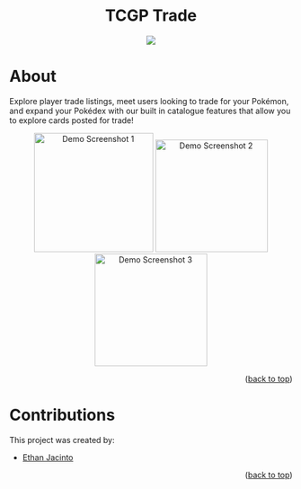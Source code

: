<a name="readme-top"></a>

<div align="center">
  <h1 align="center">TCGP Trade</h1>
  <a href="https://flutter.dev/"><img src="https://img.shields.io/badge/flutter-20bcfd?style=for-the-badge&logo=flutter&logoColor=fff"/></a>
</div>

# About

Explore player trade listings, meet users looking to trade for your Pokémon, and expand your Pokédex with our built in catalogue features that allow you to explore cards posted for trade!

<div align="center">
  <img src='https://i.imgur.com/3xHQdTc.png' title='Demo Screenshot 1' width='212.3' height alt='Demo Screenshot 1' />
  <img src='https://i.imgur.com/DzJXxQF.png' title='Demo Screenshot 2' width='200' alt='Demo Screenshot 2' />
  <img src='https://i.imgur.com/RMlF5Uz.png' title='Demo Screenshot 3' width='200' alt='Demo Screenshot 3' />
</div>

<p align="right">(<a href="#readme-top">back to top</a>)</p>

# Contributions

This project was created by:
- [Ethan Jacinto](https://github.com/ekjacinto)

<p align="right">(<a href="#readme-top">back to top</a>)</p>

